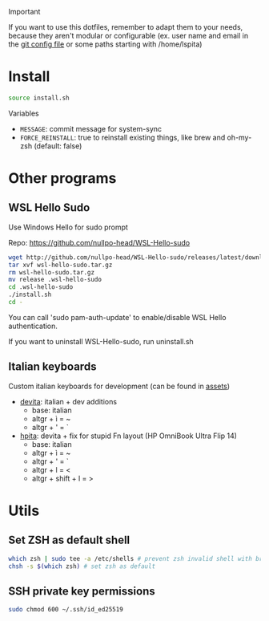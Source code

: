 > [!IMPORTANT]
> If you want to use this dotfiles, remember to adapt them to your needs,
> because they aren't modular or configurable (ex. user name and email in the 
> [git config file](./packages/git/.gitconfig) or some paths starting with /home/lspita)

# Install

```sh
source install.sh
```

Variables
 - `MESSAGE`: commit message for system-sync
 - `FORCE_REINSTALL`: true to reinstall existing things, like brew and oh-my-zsh (default: false)

# Other programs

## WSL Hello Sudo

Use Windows Hello for sudo prompt

Repo: https://github.com/nullpo-head/WSL-Hello-sudo

```sh
wget http://github.com/nullpo-head/WSL-Hello-sudo/releases/latest/download/release.tar.gz -O wsl-hello-sudo.tar.gz
tar xvf wsl-hello-sudo.tar.gz
rm wsl-hello-sudo.tar.gz
mv release .wsl-hello-sudo
cd .wsl-hello-sudo
./install.sh
cd -
```

You can call 'sudo pam-auth-update' to enable/disable WSL Hello authentication.

If you want to uninstall WSL-Hello-sudo, run uninstall.sh

## Italian keyboards

Custom italian keyboards for development (can be found in [assets](./assets/keyboards))
- [devita](./assets/keyboards/devita/): italian + dev additions
    - base: italian
    - altgr + ì = ~
    - altgr + ' = `
- [hpita](./assets/keyboards/hpita/): devita + fix for stupid Fn layout (HP OmniBook Ultra Flip 14)
    - base: italian
    - altgr + ì = ~
    - altgr + ' = `
    - altgr + l = <
    - altgr + shift + l = >

# Utils

## Set ZSH as default shell

```sh
which zsh | sudo tee -a /etc/shells # prevent zsh invalid shell with brew
chsh -s $(which zsh) # set zsh as default
```

## SSH private key permissions

```sh
sudo chmod 600 ~/.ssh/id_ed25519
```
